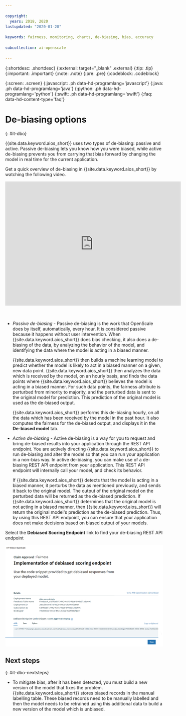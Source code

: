 ```yaml
---

copyright:
  years: 2018, 2020
lastupdated: "2020-01-28"

keywords: fairness, monitoring, charts, de-biasing, bias, accuracy

subcollection: ai-openscale

---
```


{:shortdesc: .shortdesc}
{:external: target="_blank" .external}
{:tip: .tip}
{:important: .important}
{:note: .note}
{:pre: .pre}
{:codeblock: .codeblock}

{:screen: .screen}
{:javascript: .ph data-hd-programlang='javascript'}
{:java: .ph data-hd-programlang='java'}
{:python: .ph data-hd-programlang='python'}
{:swift: .ph data-hd-programlang='swift'}
{:faq: data-hd-content-type='faq'}

# De-biasing options
{: #it-dbo}

{{site.data.keyword.aios_short}} uses two types of de-biasing: passive and active. Passive de-biasing lets you know how you were biased, while active de-biasing prevents you from carrying that bias forward by changing the model in real time for the current application.

Get a quick overview of de-biasing in {{site.data.keyword.aios_short}} by watching the following video.

<p>
  <div class="embed-responsive embed-responsive-16by9">
    <iframe class="embed-responsive-item" id="WOS-bias-vid" title="Mitigating AI Bias" type="text/html" src="https://cdnapisec.kaltura.com/p/1773841/sp/177384100/embedIframeJs/uiconf_id/39954662/partner_id/1773841?iframeembed=true&playerId=kplayer&entry_id=1_1shu3261&flashvars[streamerType]=auto" width="560" height="395" allowfullscreen webkitallowfullscreen mozAllowFullScreen allow="autoplay *; fullscreen *; encrypted-media *" frameborder="0"></iframe>
  </div>
</p>

<p>&nbsp;</p>



- *Passive de-biasing* - Passive de-biasing is the work that OpenScale does by itself, automatically, every hour. It is considered passive because it happens without user intervention. When {{site.data.keyword.aios_short}} does bias checking, it also does a de-biasing of the data, by analyzing the behavior of the model, and identifying the data where the model is acting in a biased manner.

  {{site.data.keyword.aios_short}} then builds a machine learning model to predict whether the model is likely to act in a biased manner on a given, new data point. {{site.data.keyword.aios_short}} then analyzes the data which is received by the model, on an hourly basis, and finds the data points where {{site.data.keyword.aios_short}} believes the model is acting in a biased manner. For such data points, the fairness attribute is perturbed from minority to majority, and the perturbed data is sent to the original model for prediction. This prediction of the original model is used as the de-biased output.

  {{site.data.keyword.aios_short}} performs this de-biasing hourly, on all the data which has been received by the model in the past hour. It also computes the fairness for the de-biased output, and displays it in the **De-biased model** tab.

- *Active de-biasing* - Active de-biasing is a way for you to request and bring de-biased results into your application through the REST API endpoint. You are actively directing {{site.data.keyword.aios_short}} to run de-biasing and alter the model so that you can run your application in a non-bias way. In active de-biasing, you can make use of a de-biasing REST API endpoint from your application. This REST API endpoint will internally call your model, and check its behavior.

  If {{site.data.keyword.aios_short}} detects that the model is acting in a biased manner, it perturbs the data as mentioned previously, and sends it back to the original model. The output of the original model on the perturbed data will be returned as the de-biased prediction. If {{site.data.keyword.aios_short}} determines that the original model is not acting in a biased manner, then {{site.data.keyword.aios_short}} will return the original model's prediction as the de-biased prediction. Thus, by using this REST API endpoint, you can ensure that your application does not make decisions based on biased output of your models.

Select the **Debiased Scoring Endpoint** link to find your de-biasing REST API endpoint

![Debias API endpoint details screen is displayed with the cURL example showing in the code snippet box](images/wos-insight-debias-api.png)

## Next steps
{: #it-dbo-nextsteps}

- To mitigate bias, after it has been detected, you must build a new version of the model that fixes the problem. {{site.data.keyword.aios_short}} stores biased records in the manual labelling table. These biased records need to be manually labelled and then the model needs to be retrained using this additional data to build a new version of the model which is unbiased.


